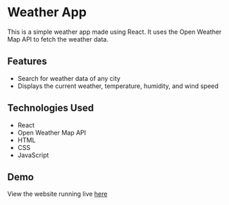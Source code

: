 # Weather App

This is a simple weather app made using React. It uses the Open Weather Map API to fetch the weather data.

## Features

- Search for weather data of any city
- Displays the current weather, temperature, humidity, and wind speed

## Technologies Used

- React
- Open Weather Map API
- HTML
- CSS
- JavaScript

## Demo

View the website running live [here](https://skyspotter.netlify.app/)
